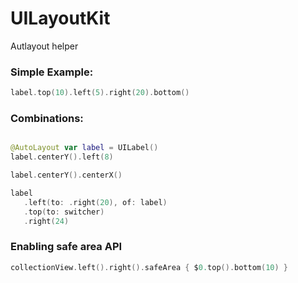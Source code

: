 # UILayoutKit

Autlayout helper


### Simple Example:
```swift
label.top(10).left(5).right(20).bottom()
```

### Combinations:
```swift

@AutoLayout var label = UILabel()
label.centerY().left(8)

label.centerY().centerX()

label
   .left(to: .right(20), of: label)
   .top(to: switcher)
   .right(24)
```

### Enabling safe area API
```swift
collectionView.left().right().safeArea { $0.top().bottom(10) }
```
